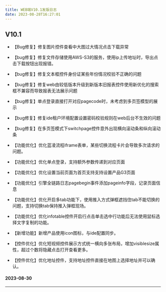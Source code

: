 ```yaml
---
title: WEB端V10.1发版日志
date: 2023-08-28T16:27:01
---
```


## V10.1

* 【Bug修复】修复图片控件查看中大图过大情况点击下载异常
* 【bug修复】修复文件存储使用AWS-S3的服务，使用ip上传地址时，导出点击下载按钮出现报错。
* 【bug修复】修复文本框控件身份证某些年份情况校验不正确的问题
* 【bug修复】修复web由较低版本升级到新版本旧报表控件使用新优化的搜索框不兼容而导致报表无法展示问题
* 【bug修复】单点登录直接打开对应pagecode时，未考虑到多页签模型的展示
* 【bug修复】修复ide租户环境配置设置密码校验规则在web后台不生效的问题
* 【bug修复】在多页签模式下switchpage控件意外出现横向滚动条和纵向滚动条
* 【功能优化】优化蓝凌流程iframe表单，某些切换流程卡片会导致多次请求的问题。
* 【功能优化】优化单点登录，支持额外参数传递到对应页面
* 【功能优化】优化设置当前页面为首页支持支持设置产品G3页面
* 【功能优化】引擎全链路日志pagebegin事件添加pageinfo字段，记录页面信息
* 【功能优化】优化开启多tab功能下，使用推入方式弹框遮挡住tab不能切换的问题，支持切换tab保持推入弹框现场。

* 【功能优化】优化infotable控件开启行点击单击选中行功能后无法使用鼠标选择文字复制的功能。
* 【新增功能】新增产品使用icon图标，与ide配置同步。
* 【控件优化】优化短视频控件展示方式统一横向多张布局，增加visiblesize属性，超过个数将隐藏点击打开查看更多。
* 【控件优化】优化地址控件，支持地址控件直接在地图上选择地址并可以确认。

#### 2023-08-30

---